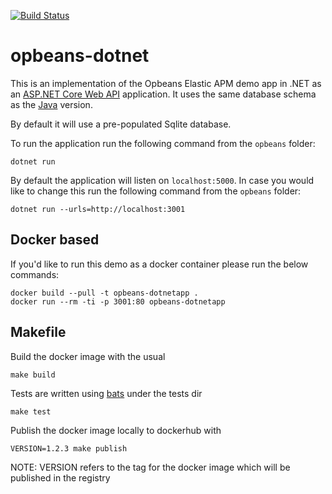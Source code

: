 [![Build Status](https://apm-ci.elastic.co/buildStatus/icon?job=apm-agent-dotnet%2Fopbeans-dotnet-mbp%2Fmaster)](https://apm-ci.elastic.co/job/apm-agent-dotnet/job/opbeans-dotnet-mbp/job/master/)

# opbeans-dotnet
This is an implementation of the Opbeans Elastic APM demo app in .NET as an [ASP.NET Core Web API](https://docs.microsoft.com/en-us/aspnet/core/web-api/?view=aspnetcore-2.2) application. It uses the same
database schema as the [Java](https://github.com/elastic/opbeans-java) version.

By default it will use a pre-populated Sqlite database.

To run the application run the following command from the `opbeans` folder:

    dotnet run

By default the application will listen on `localhost:5000`. In case you would like to change this run the following command from the `opbeans` folder:

    dotnet run --urls=http://localhost:3001

## Docker based

If you'd like to run this demo as a docker container please run the below commands:

    docker build --pull -t opbeans-dotnetapp .
    docker run --rm -ti -p 3001:80 opbeans-dotnetapp


## Makefile

Build the docker image with the usual

    make build

Tests are written using [bats](https://github.com/sstephenson/bats) under the tests dir

    make test

Publish the docker image locally to dockerhub with

    VERSION=1.2.3 make publish

NOTE: VERSION refers to the tag for the docker image which will be published in the registry
